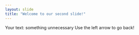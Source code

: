 ```yaml
---
layout: slide
title: "Welcome to our second slide!"
---
```

Your text: something unnecessary
Use the left arrow to go back!
